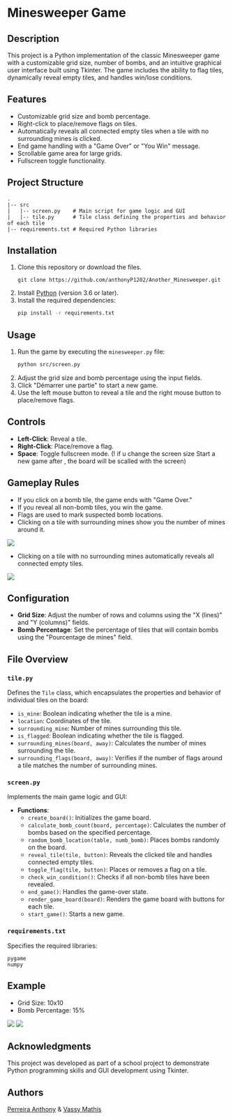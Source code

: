 # Minesweeper Game

## Description

This project is a Python implementation of the classic Minesweeper game with a customizable grid size, number of bombs, and an intuitive graphical user interface built using Tkinter. The game includes the ability to flag tiles, dynamically reveal empty tiles, and handles win/lose conditions.

## Features

- Customizable grid size and bomb percentage.
- Right-click to place/remove flags on tiles.
- Automatically reveals all connected empty tiles when a tile with no surrounding mines is clicked.
- End game handling with a "Game Over" or "You Win" message.
- Scrollable game area for large grids.
- Fullscreen toggle functionality.

## Project Structure

```
.
|-- src
|   |-- screen.py    # Main script for game logic and GUI
|   |-- tile.py      # Tile class defining the properties and behavior of each tile
|-- requirements.txt # Required Python libraries
```

## Installation

1. Clone this repository or download the files.
   ```
   git clone https://github.com/anthonyP1202/Another_Minesweeper.git
   ```
2. Install [Python](https://www.python.org/downloads/) (version 3.6 or later).
3. Install the required dependencies:
   ```bash
   pip install -r requirements.txt
   ```

## Usage

1. Run the game by executing the `minesweeper.py` file:
   ```bash
   python src/screen.py
   ```
2. Adjust the grid size and bomb percentage using the input fields.
3. Click "Démarrer une partie" to start a new game.
4. Use the left mouse button to reveal a tile and the right mouse button to place/remove flags.

## Controls

- **Left-Click**: Reveal a tile.
- **Right-Click**: Place/remove a flag.
- **Space**: Toggle fullscreen mode. (! if u change the screen size Start a new game after , the board will be scalled with the screen)

## Gameplay Rules

- If you click on a bomb tile, the game ends with "Game Over."
- If you reveal all non-bomb tiles, you win the game.
- Flags are used to mark suspected bomb locations.
- Clicking on a tile with surrounding mines show you the number of mines around it.

![](docs\Exampleminesweeper1.png)

- Clicking on a tile with no surrounding mines automatically reveals all connected empty tiles.

![](docs\Exampleminesweeper2.png)

## Configuration

- **Grid Size**: Adjust the number of rows and columns using the "X (lines)" and "Y (columns)" fields.
- **Bomb Percentage**: Set the percentage of tiles that will contain bombs using the "Pourcentage de mines" field.

## File Overview

### `tile.py`

Defines the `Tile` class, which encapsulates the properties and behavior of individual tiles on the board:

- `is_mine`: Boolean indicating whether the tile is a mine.
- `location`: Coordinates of the tile.
- `surrounding_mine`: Number of mines surrounding this tile.
- `is_flagged`: Boolean indicating whether the tile is flagged.
- `surrounding_mines(board, away)`: Calculates the number of mines surrounding the tile.
- `surrounding_flags(board, away)`: Verifies if the number of flags around a tile matches the number of surrounding mines.

### `screen.py`

Implements the main game logic and GUI:

- **Functions**:
  - `create_board()`: Initializes the game board.
  - `calculate_bomb_count(board, percentage)`: Calculates the number of bombs based on the specified percentage.
  - `random_bomb_location(table, numb_bomb)`: Places bombs randomly on the board.
  - `reveal_tile(tile, button)`: Reveals the clicked tile and handles connected empty tiles.
  - `toggle_flag(tile, button)`: Places or removes a flag on a tile.
  - `check_win_condition()`: Checks if all non-bomb tiles have been revealed.
  - `end_game()`: Handles the game-over state.
  - `render_game_board(board)`: Renders the game board with buttons for each tile.
  - `start_game()`: Starts a new game.

### `requirements.txt`

Specifies the required libraries:

```
pygame
numpy
```

## Example

- Grid Size: 10x10
- Bomb Percentage: 15%

![](docs\Exampleminesweeper3.png)
![](docs\Exampleminesweeper4.png)

## Acknowledgments

This project was developed as part of a school project to demonstrate Python programming skills and GUI development using Tkinter.

## Authors

 
[Perreira Anthony](https://github.com/anthonyP1202) & [Vassy Mathis](https://github.com/VeldrX)

